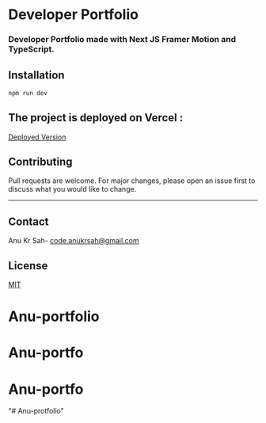 # Developer Portfolio

### Developer Portfolio made with Next JS Framer Motion and TypeScript.

<!-- ![Portfolio]("../public/images/Screenshot (10).png") -->

## Installation

```bash
npm run dev
```

## The project is deployed on Vercel : 
[Deployed Version](https://Anusah374.vercel.app/)



## Contributing
Pull requests are welcome. For major changes, please open an issue first to discuss what you would like to change.

--- 
## Contact

Anu Kr Sah- [code.anukrsah@gmail.com](mailto:code.anukrsah@gmail.com)




## License
[MIT](https://choosealicense.com/licenses/mit/)
# Anu-portfolio
# Anu-portfo
# Anu-portfo
"# Anu-protfolio" 
